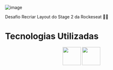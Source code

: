 ![image](https://user-images.githubusercontent.com/92201792/179861515-fa22f3f6-fc6f-4740-8cba-210c6984da6e.png)

Desafio Recriar Layout do Stage 2 da Rockeseat 💜🚀

##

<h1>
  Tecnologias Utilizadas
</h1>

<div align="center">
    <img height="60em" widght="60em" src="https://img.shields.io/badge/HTML5-E34F26?style=for-the-badge&logo=html5&logoColor=white">
    <img height="60em" widght="60em" src="https://img.shields.io/badge/CSS3-1572B6?style=for-the-badge&logo=css3&logoColor=white">
    
</div>

